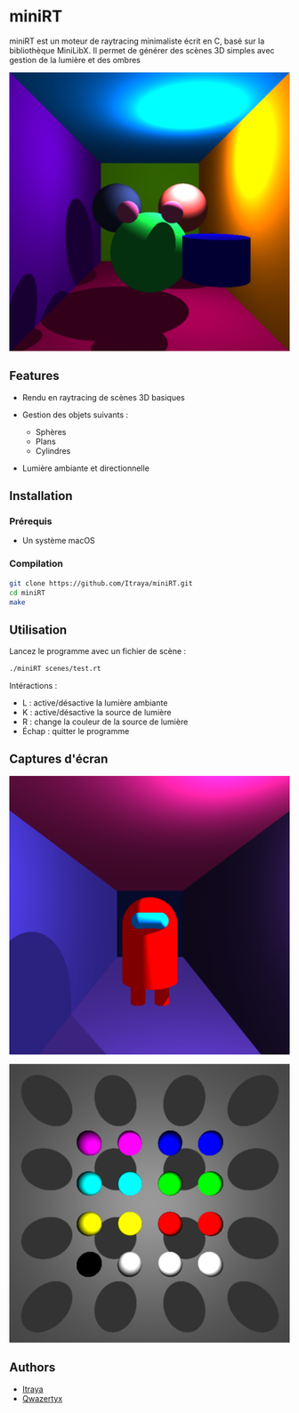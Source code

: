 
# miniRT

miniRT est un moteur de raytracing minimaliste écrit en C, basé sur la bibliothèque MiniLibX. Il permet de générer des scènes 3D simples avec gestion de la lumière et des ombres

![Box](https://github.com/Itraya/miniRT/blob/master/imgs/2.png?raw=true)


## Features

- Rendu en raytracing de scènes 3D basiques

- Gestion des objets suivants :
    - Sphères
    - Plans
    - Cylindres

- Lumière ambiante et directionnelle
## Installation

### Prérequis

- Un système macOS

### Compilation

```bash
git clone https://github.com/Itraya/miniRT.git
cd miniRT
make
```

## Utilisation

Lancez le programme avec un fichier de scène :

```bash
./miniRT scenes/test.rt
```

Intéractions :

- L : active/désactive la lumière ambiante
- K : active/désactive la source de lumière
- R : change la couleur de la source de lumière
- Échap : quitter le programme
## Captures d'écran

![Sus](https://github.com/Itraya/miniRT/blob/master/imgs/3.png?raw=true)

![Color](https://github.com/Itraya/miniRT/blob/master/imgs/1.png?raw=true)



## Authors

- [Itraya](https://www.github.com/Itraya)
- [Qwazertyx](https://www.github.com/Qwazertyx)


